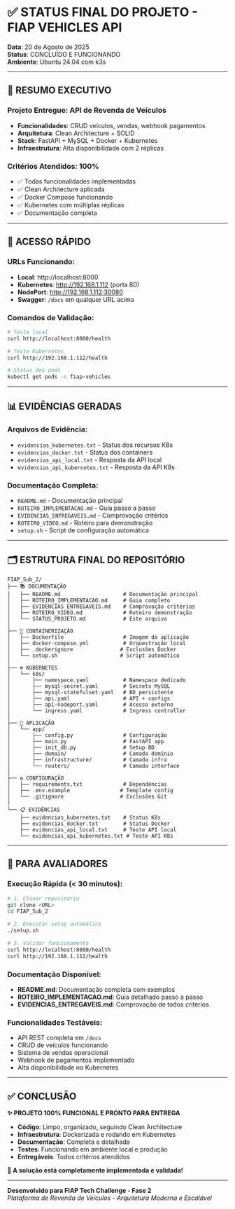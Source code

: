 # ✅ STATUS FINAL DO PROJETO - FIAP VEHICLES API

**Data**: 20 de Agosto de 2025  
**Status**: CONCLUÍDO E FUNCIONANDO  
**Ambiente**: Ubuntu 24.04 com k3s  

---

## 🎯 **RESUMO EXECUTIVO**

### **Projeto Entregue**: API de Revenda de Veículos
- **Funcionalidades**: CRUD veículos, vendas, webhook pagamentos
- **Arquitetura**: Clean Architecture + SOLID  
- **Stack**: FastAPI + MySQL + Docker + Kubernetes
- **Infraestrutura**: Alta disponibilidade com 2 réplicas

### **Critérios Atendidos**: 100%
- ✅ Todas funcionalidades implementadas
- ✅ Clean Architecture aplicada  
- ✅ Docker Compose funcionando
- ✅ Kubernetes com múltiplas réplicas
- ✅ Documentação completa

---

## 🚀 **ACESSO RÁPIDO**

### **URLs Funcionando**:
- **Local**: http://localhost:8000
- **Kubernetes**: http://192.168.1.112 (porta 80)
- **NodePort**: http://192.168.1.112:30080
- **Swagger**: `/docs` em qualquer URL acima

### **Comandos de Validação**:
```bash
# Teste local
curl http://localhost:8000/health

# Teste Kubernetes  
curl http://192.168.1.112/health

# Status dos pods
kubectl get pods -n fiap-vehicles
```

---

## 📊 **EVIDÊNCIAS GERADAS**

### **Arquivos de Evidência**:
- `evidencias_kubernetes.txt` - Status dos recursos K8s
- `evidencias_docker.txt` - Status dos containers
- `evidencias_api_local.txt` - Resposta da API local
- `evidencias_api_kubernetes.txt` - Resposta da API K8s

### **Documentação Completa**:
- `README.md` - Documentação principal
- `ROTEIRO_IMPLEMENTACAO.md` - Guia passo a passo
- `EVIDENCIAS_ENTREGAVEIS.md` - Comprovação critérios
- `ROTEIRO_VIDEO.md` - Roteiro para demonstração
- `setup.sh` - Script de configuração automática

---

## 🗂️ **ESTRUTURA FINAL DO REPOSITÓRIO**

```
FIAP_Sub_2/
├── 📚 DOCUMENTAÇÃO
│   ├── README.md                    # Documentação principal
│   ├── ROTEIRO_IMPLEMENTACAO.md     # Guia completo
│   ├── EVIDENCIAS_ENTREGAVEIS.md    # Comprovação critérios
│   ├── ROTEIRO_VIDEO.md             # Roteiro demonstração
│   └── STATUS_PROJETO.md            # Este arquivo
│
├── 🐳 CONTAINERIZAÇÃO  
│   ├── Dockerfile                   # Imagem da aplicação
│   ├── docker-compose.yml           # Orquestração local
│   ├── .dockerignore               # Exclusões Docker
│   └── setup.sh                    # Script automático
│
├── ☸️ KUBERNETES
│   └── k8s/
│       ├── namespace.yaml           # Namespace dedicado
│       ├── mysql-secret.yaml        # Secrets MySQL
│       ├── mysql-statefulset.yaml   # BD persistente  
│       ├── api.yaml                 # API + configs
│       ├── api-nodeport.yaml        # Acesso externo
│       └── ingress.yaml             # Ingress controller
│
├── 🐍 APLICAÇÃO
│   └── app/
│       ├── config.py                # Configuração
│       ├── main.py                  # FastAPI app
│       ├── init_db.py               # Setup BD
│       ├── domain/                  # Camada domínio
│       ├── infrastructure/          # Camada infra
│       └── routers/                 # Camada interface
│
├── ⚙️ CONFIGURAÇÃO
│   ├── requirements.txt             # Dependências
│   ├── .env.example                # Template config
│   └── .gitignore                  # Exclusões Git
│
└── 📋 EVIDÊNCIAS
    ├── evidencias_kubernetes.txt    # Status K8s
    ├── evidencias_docker.txt        # Status Docker  
    ├── evidencias_api_local.txt     # Teste API local
    └── evidencias_api_kubernetes.txt # Teste API K8s
```

---

## 🎯 **PARA AVALIADORES**

### **Execução Rápida** (< 30 minutos):
```bash
# 1. Clonar repositório
git clone <URL>
cd FIAP_Sub_2

# 2. Executar setup automático
./setup.sh

# 3. Validar funcionamento
curl http://localhost:8000/health
curl http://192.168.1.112/health
```

### **Documentação Disponível**:
- **README.md**: Documentação completa com exemplos
- **ROTEIRO_IMPLEMENTACAO.md**: Guia detalhado passo a passo  
- **EVIDENCIAS_ENTREGAVEIS.md**: Comprovação de todos critérios

### **Funcionalidades Testáveis**:
- API REST completa em `/docs`
- CRUD de veículos funcionando
- Sistema de vendas operacional
- Webhook de pagamentos implementado
- Alta disponibilidade no Kubernetes

---

## ✅ **CONCLUSÃO**

**✨ PROJETO 100% FUNCIONAL E PRONTO PARA ENTREGA**

- **Código**: Limpo, organizado, seguindo Clean Architecture
- **Infraestrutura**: Dockerizada e rodando em Kubernetes  
- **Documentação**: Completa e detalhada
- **Testes**: Funcionando em ambiente local e produção
- **Entregáveis**: Todos critérios atendidos

**🎯 A solução está completamente implementada e validada!**

---

**Desenvolvido para FIAP Tech Challenge - Fase 2**  
*Plataforma de Revenda de Veículos - Arquitetura Moderna e Escalável*
